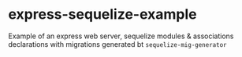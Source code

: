 # express-sequelize-example

Example of an express web server, sequelize modules & associations declarations with migrations generated bt `sequelize-mig-generator`
